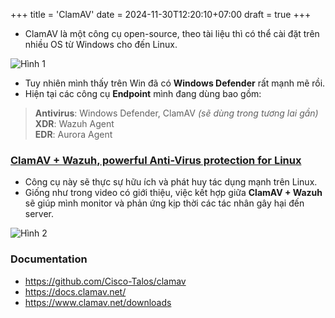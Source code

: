 +++
title = 'ClamAV'
date = 2024-11-30T12:20:10+07:00
draft = true
+++

- ClamAV là một công cụ open-source, theo tài liệu thì có thể cài đặt trên nhiều OS từ Windows cho đến Linux.

![Hình 1](/image/System-DevOps/ClamAV/Hinh_1.png)

- Tuy nhiên mình thấy trên Win đã có **Windows Defender** rất mạnh mẽ rồi.
- Hiện tại các công cụ **Endpoint** mình đang dùng bao gồm:
> **Antivirus**: Windows Defender, ClamAV *(sẽ dùng trong tương lai gần)* </br>
> **XDR**: Wazuh Agent </br>
> **EDR**: Aurora Agent </br>

### [ClamAV + Wazuh, powerful Anti-Virus protection for Linux](https://www.youtube.com/watch?v=9e45TQ61H14)
- Công cụ này sẽ thực sự hữu ích và phát huy tác dụng mạnh trên Linux.
- Giống như trong video có giới thiệu, việc kết hợp giữa **ClamAV + Wazuh** sẽ giúp mình monitor và phản ứng kịp thời các tác nhân gây hại đến server.

![Hình 2](/image/System-DevOps/ClamAV/Hinh_2.png)

### Documentation
- https://github.com/Cisco-Talos/clamav
- https://docs.clamav.net/
- https://www.clamav.net/downloads

